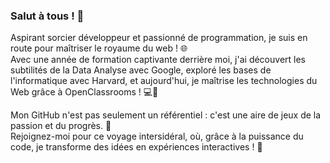 ### Salut à tous ! 👋

Aspirant sorcier développeur et passionné de programmation, je suis en route pour maîtriser le royaume du web ! 🌐  
Avec une année de formation captivante derrière moi, j'ai découvert les subtilités de la Data Analyse avec Google, exploré les bases de l'informatique avec Harvard, et aujourd'hui, je maîtrise les technologies du Web grâce à OpenClassrooms ! 💻🎉

Mon GitHub n'est pas seulement un référentiel : c'est une aire de jeux de la passion et du progrès. 🤖  
Rejoignez-moi pour ce voyage intersidéral, où, grâce à la puissance du code, je transforme des idées en expériences interactives ! 🚀
